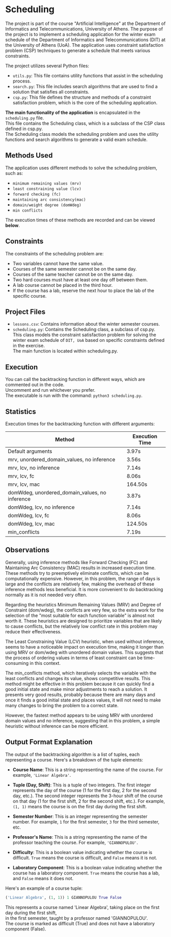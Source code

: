 # Scheduling

The project is part of the course "Artificial Intelligence" at the Department of Informatics and Telecommunications, University of Athens. The purpose of the project is to implement a scheduling application for the winter exam schedule of the Department of Informatics and Telecommunications (DIT) at the University of Athens (UoA). The application uses constraint satisfaction problem (CSP) techniques to generate a schedule that meets various constraints.

The project utilizes several Python files:

- `utils.py`: This file contains utility functions that assist in the scheduling process.
- `search.py`: This file includes search algorithms that are used to find a solution that satisfies all constraints.
- `csp.py`: This file defines the structure and methods of a constraint satisfaction problem, which is the core of the scheduling application.

**The main functionality of the application** is encapsulated in the `scheduling.py` file.  
This file contains the Scheduling class, which is a subclass of the CSP class defined in csp.py.  
The Scheduling class models the scheduling problem and uses the utility functions and search algorithms to generate a valid exam schedule.

## Methods Used

The application uses different methods to solve the scheduling problem, such as:  

- `minimum remaining values (mrv)`  
- `least constraining value (lcv)`  
- `forward checking (fc)`  
- `maintaining arc consistency(mac)`
- `domain/weight degree (domWdeg)`  
- `min conflicts`

The execution times of these methods are recorded and can be viewed **below**.

## Constraints

The constraints of the scheduling problem are:

- Two variables cannot have the same value.
- Courses of the same semester cannot be on the same day.
- Courses of the same teacher cannot be on the same day.
- Two hard courses must have at least one day off between them.
- A lab course cannot be placed in the third hour.
- If the course has a lab, reserve the next hour to place the lab of the specific course.  

## Project Files

- `lessons.csv`: Contains information about the winter semester courses.
- `scheduling.py`: Contains the Scheduling class, a subclass of csp.py.  
This class models the constraint satisfaction problem for solving the winter exam schedule of `DIT, UoA` based on specific constraints defined in the exercise.  
The main function is located within scheduling.py.

## Execution

You can call the backtracking function in different ways, which are commented out in the code.  
Uncomment and run whichever you prefer.  
The executable is run with the command: `python3 scheduling.py`.

## Statistics

Execution times for the backtracking function with different arguments:

| Method | Execution Time |
| --- | --- |
| Default arguments | 3.97s |
| mrv, unordered_domain_values, no inference | 3.56s |
| mrv, lcv, no inference | 7.14s |
| mrv, lcv, fc | 8.06s |
| mrv, lcv, mac | 164.50s |
| domWdeg, unordered_domain_values, no inference | 3.87s |
| domWdeg, lcv, no inference | 7.14s |
| domWdeg, lcv, fc | 8.06s |
| domWdeg, lcv, mac | 124.50s |
| min_conflicts | 7.19s |

## Observations

Generally, using inference methods like Forward Checking (FC) and Maintaining Arc Consistency (MAC) results in increased execution time. These methods try to preemptively eliminate conflicts, which can be computationally expensive. However, in this problem, the range of days is large and the conflicts are relatively few, making the overhead of these inference methods less beneficial. It is more convenient to do backtracking normally as it is not needed very often.

Regarding the heuristics Minimum Remaining Values (MRV) and Degree of Constraint (dom/wdeg), the conflicts are very few, so the extra work for the selection of the "most suitable for each function variable" is almost not worth it. These heuristics are designed to prioritize variables that are likely to cause conflicts, but the relatively low conflict rate in this problem may reduce their effectiveness.

The Least Constraining Value (LCV) heuristic, when used without inference, seems to have a noticeable impact on execution time, making it longer than using MRV or dom/wdeg with unordered domain values. This suggests that the process of ordering values in terms of least constraint can be time-consuming in this context.

The min_conflicts method, which iteratively selects the variable with the least conflicts and changes its value, shows competitive results. This method might be effective in this problem because it can quickly find a good initial state and make minor adjustments to reach a solution. It presents very good results, probably because there are many days and once it finds a good initial state and places values, it will not need to make many changes to bring the problem to a correct state.

However, the fastest method appears to be using MRV with unordered domain values and no inference, suggesting that in this problem, a simple heuristic without inference can be more efficient.

## Output Format Explanation

The output of the backtracking algorithm is a list of tuples, each representing a course. Here's a breakdown of the tuple elements:

- **Course Name**: This is a string representing the name of the course. For example, `'Linear Algebra'`.

- **Tuple (Day, Shift)**: This is a tuple of two integers. The first integer represents the day of the course (1 for the first day, 2 for the second day, etc.). The second integer represents the 3-hour shift of the course on that day (1 for the first shift, 2 for the second shift, etc.). For example, `(1, 1)` means the course is on the first day during the first shift.

- **Semester Number**: This is an integer representing the semester number. For example, `1` for the first semester, `3` for the third semester, etc.

- **Professor's Name**: This is a string representing the name of the professor teaching the course. For example, `'GIANNOPULOU'`.

- **Difficulty**: This is a boolean value indicating whether the course is difficult. `True` means the course is difficult, and `False` means it is not.

- **Laboratory Component**: This is a boolean value indicating whether the course has a laboratory component. `True` means the course has a lab, and `False` means it does not.

Here's an example of a course tuple:

```python
('Linear Algebra', (1, 1)) 1 GIANNOPULOU True False
```

This represents a course named 'Linear Algebra', taking place on the first day during the first shift,  
in the first semester, taught by a professor named 'GIANNOPULOU'.  
The course is marked as difficult (True) and does not have a laboratory component (False).  
  